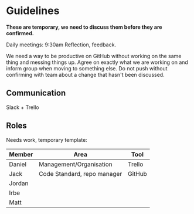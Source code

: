 # Guidelines

**These are temporary, we need to discuss them before they are confirmed.**

Daily meetings: 9:30am
Reflection, feedback.

We need a way to be productive on GitHub without working on the same thing and messing things up. Agree on exactly what we are working on and inform group when moving to something else. Do not push without confirming with team about a change that hasn't been discussed.

## Communication

Slack + Trello

## Roles

Needs work, temporary template:


| Member | Area                    | Tool   |
|--------|-------------------------|--------|
| Daniel | Management/Organisation | Trello |
| Jack   |Code Standard, repo manager| GitHub |
| Jordan |                         |        |
| Irbe   |                         |        |
| Matt   |                         |        |